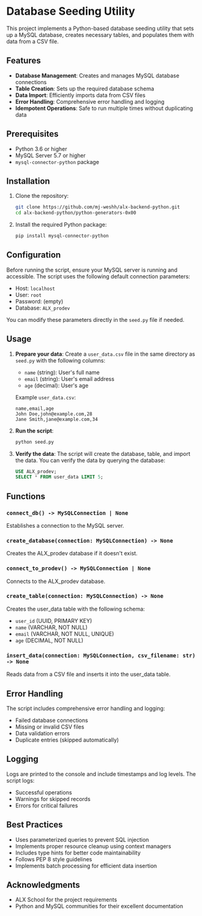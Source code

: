 # Database Seeding Utility

This project implements a Python-based database seeding utility that sets up a MySQL database, creates necessary tables, and populates them with data from a CSV file.

## Features

- **Database Management**: Creates and manages MySQL database connections
- **Table Creation**: Sets up the required database schema
- **Data Import**: Efficiently imports data from CSV files
- **Error Handling**: Comprehensive error handling and logging
- **Idempotent Operations**: Safe to run multiple times without duplicating data

## Prerequisites

- Python 3.6 or higher
- MySQL Server 5.7 or higher
- `mysql-connector-python` package

## Installation

1. Clone the repository:
   ```bash
   git clone https://github.com/mj-weshh/alx-backend-python.git
   cd alx-backend-python/python-generators-0x00
   ```

2. Install the required Python package:
   ```bash
   pip install mysql-connector-python
   ```

## Configuration

Before running the script, ensure your MySQL server is running and accessible. The script uses the following default connection parameters:

- Host: `localhost`
- User: `root`
- Password: (empty)
- Database: `ALX_prodev`

You can modify these parameters directly in the `seed.py` file if needed.

## Usage

1. **Prepare your data**:
   Create a `user_data.csv` file in the same directory as `seed.py` with the following columns:
   - `name` (string): User's full name
   - `email` (string): User's email address
   - `age` (decimal): User's age

   Example `user_data.csv`:
   ```csv
   name,email,age
   John Doe,john@example.com,28
   Jane Smith,jane@example.com,34
   ```

2. **Run the script**:
   ```bash
   python seed.py
   ```

3. **Verify the data**:
   The script will create the database, table, and import the data. You can verify the data by querying the database:
   ```sql
   USE ALX_prodev;
   SELECT * FROM user_data LIMIT 5;
   ```

## Functions

### `connect_db() -> MySQLConnection | None`
Establishes a connection to the MySQL server.

### `create_database(connection: MySQLConnection) -> None`
Creates the ALX_prodev database if it doesn't exist.

### `connect_to_prodev() -> MySQLConnection | None`
Connects to the ALX_prodev database.

### `create_table(connection: MySQLConnection) -> None`
Creates the user_data table with the following schema:
- `user_id` (UUID, PRIMARY KEY)
- `name` (VARCHAR, NOT NULL)
- `email` (VARCHAR, NOT NULL, UNIQUE)
- `age` (DECIMAL, NOT NULL)

### `insert_data(connection: MySQLConnection, csv_filename: str) -> None`
Reads data from a CSV file and inserts it into the user_data table.

## Error Handling

The script includes comprehensive error handling and logging:
- Failed database connections
- Missing or invalid CSV files
- Data validation errors
- Duplicate entries (skipped automatically)

## Logging

Logs are printed to the console and include timestamps and log levels. The script logs:
- Successful operations
- Warnings for skipped records
- Errors for critical failures

## Best Practices

- Uses parameterized queries to prevent SQL injection
- Implements proper resource cleanup using context managers
- Includes type hints for better code maintainability
- Follows PEP 8 style guidelines
- Implements batch processing for efficient data insertion

## Acknowledgments

- ALX School for the project requirements
- Python and MySQL communities for their excellent documentation
